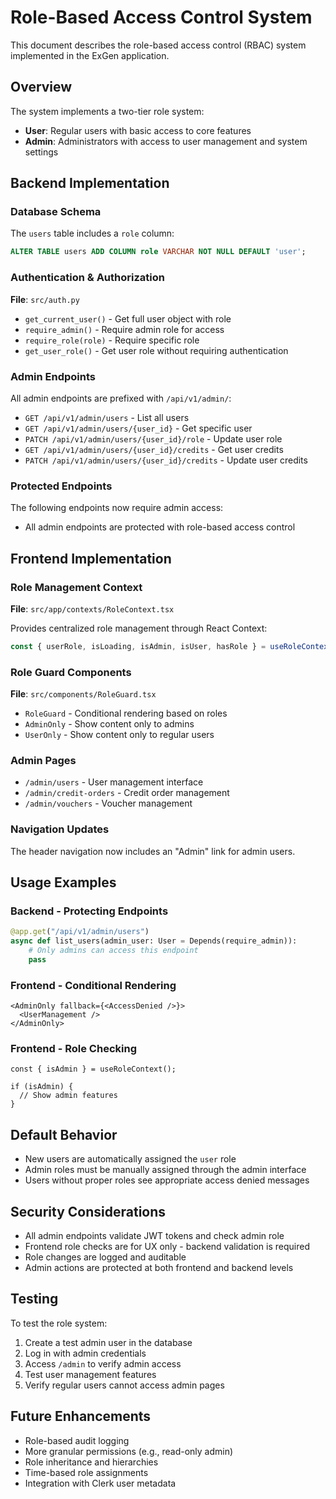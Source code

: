 # Role-Based Access Control System

This document describes the role-based access control (RBAC) system implemented in the ExGen application.

## Overview

The system implements a two-tier role system:
- **User**: Regular users with basic access to core features
- **Admin**: Administrators with access to user management and system settings

## Backend Implementation

### Database Schema

The `users` table includes a `role` column:
```sql
ALTER TABLE users ADD COLUMN role VARCHAR NOT NULL DEFAULT 'user';
```

### Authentication & Authorization

**File**: `src/auth.py`

- `get_current_user()` - Get full user object with role
- `require_admin()` - Require admin role for access
- `require_role(role)` - Require specific role
- `get_user_role()` - Get user role without requiring authentication

### Admin Endpoints

All admin endpoints are prefixed with `/api/v1/admin/`:

- `GET /api/v1/admin/users` - List all users
- `GET /api/v1/admin/users/{user_id}` - Get specific user
- `PATCH /api/v1/admin/users/{user_id}/role` - Update user role
- `GET /api/v1/admin/users/{user_id}/credits` - Get user credits
- `PATCH /api/v1/admin/users/{user_id}/credits` - Update user credits

### Protected Endpoints

The following endpoints now require admin access:
- All admin endpoints are protected with role-based access control

## Frontend Implementation

### Role Management Context

**File**: `src/app/contexts/RoleContext.tsx`

Provides centralized role management through React Context:
```typescript
const { userRole, isLoading, isAdmin, isUser, hasRole } = useRoleContext();
```

### Role Guard Components

**File**: `src/components/RoleGuard.tsx`

- `RoleGuard` - Conditional rendering based on roles
- `AdminOnly` - Show content only to admins
- `UserOnly` - Show content only to regular users

### Admin Pages

- `/admin/users` - User management interface
- `/admin/credit-orders` - Credit order management
- `/admin/vouchers` - Voucher management

### Navigation Updates

The header navigation now includes an "Admin" link for admin users.

## Usage Examples

### Backend - Protecting Endpoints

```python
@app.get("/api/v1/admin/users")
async def list_users(admin_user: User = Depends(require_admin)):
    # Only admins can access this endpoint
    pass
```

### Frontend - Conditional Rendering

```tsx
<AdminOnly fallback={<AccessDenied />}>
  <UserManagement />
</AdminOnly>
```

### Frontend - Role Checking

```tsx
const { isAdmin } = useRoleContext();

if (isAdmin) {
  // Show admin features
}
```

## Default Behavior

- New users are automatically assigned the `user` role
- Admin roles must be manually assigned through the admin interface
- Users without proper roles see appropriate access denied messages

## Security Considerations

- All admin endpoints validate JWT tokens and check admin role
- Frontend role checks are for UX only - backend validation is required
- Role changes are logged and auditable
- Admin actions are protected at both frontend and backend levels

## Testing

To test the role system:

1. Create a test admin user in the database
2. Log in with admin credentials
3. Access `/admin` to verify admin access
4. Test user management features
5. Verify regular users cannot access admin pages

## Future Enhancements

- Role-based audit logging
- More granular permissions (e.g., read-only admin)
- Role inheritance and hierarchies
- Time-based role assignments
- Integration with Clerk user metadata 